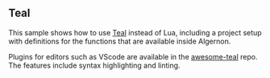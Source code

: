 ## Teal

This sample shows how to use [Teal](https://github.com/teal-language/tl) instead of Lua, including a project setup with definitions for the functions that are available inside Algernon.

Plugins for editors such as VScode are available in the [awesome-teal](https://github.com/teal-language/awesome-teal#editor-support) repo. The features include syntax highlighting and linting.
